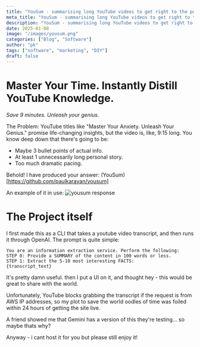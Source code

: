 ```yaml
---
title: "YouSum - summarising long YouTube videos to get right to the point!"
meta_title: "YouSum - summarising long YouTube videos to get right to the point!"
description: "YouSum - summarising long YouTube videos to get right to the point!"
date: 2025-01-08
image: "/images/yousum.png"
categories: ["Blog", "Software"]
author: "pk"
tags: ["software", "marketing", "DIY"]
draft: false
---
```


# Master Your Time. Instantly Distill YouTube Knowledge.

*Save 9 minutes. Unleash your genius.*

The Problem:
YouTube titles like "Master Your Anxiety. Unleash Your Genius." promise life-changing insights, but the video is, like, 9:15 long. You know deep down that there's going to be:

- Maybe 3 bullet points of actual info.
- At least 1 unnecessarily long personal story.
- Too much dramatic pacing.

Behold! I have produced your answer:
(YouSum)[https://github.com/paulkarayan/yousum]

An example of it in use:
![yousum response](/images/yousum-two.png)

# The Project itself

I first made this as a CLI that takes a youtube video transcript, and then runs it through OpenAI. 
The prompt is quite simple:
```
You are an information extraction service. Perform the following:
STEP 0: Provide a SUMMARY of the content in 100 words or less.
STEP 1: Extract the 5-10 most interesting FACTS:
{transcript_text}
```

It's pretty damn useful. then I put a UI on it, and thought hey - this would be great to share with 
the world. 

Unfortunately, YouTube blocks grabbing the transcript if the request is from AWS IP addresses,
so my plot to save the world oodles of time was foiled within 24 hours of getting the site live.

A friend showed me that Gemini has a version of this they're testing... so maybe thats why?

Anyway - i cant host it for you but please still enjoy it!

